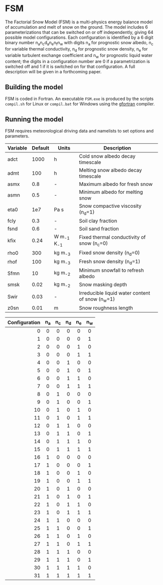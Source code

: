 # FSM

The Factorial Snow Model (FSM) is a multi-physics energy balance model of accumulation and melt of snow on the ground. The model includes 6 parameterizations that can be switched on or off independently, giving 64 possible model configurations. Each configuration is identified by a 6 digit binary number n<sub>a</sub>n<sub>c</sub>d<sub>a</sub>n<sub>e</sub>n<sub>f</sub>n<sub>w</sub> with digits n<sub>a</sub> for prognostic snow albedo, n<sub>c</sub>  for variable thermal conductivity, n<sub>d</sub> for prognostic snow density, n<sub>e</sub> for variable turbulent exchange coefficient and n<sub>w</sub> for prognostic liquid water content; the digits in a configuration number are 0 if a parametrization is switched off and 1 if it is switched on for that configuration. A full description will be given in a forthcoming paper.

## Building the model

FSM is coded in Fortran. An executable `FSM.exe` is produced by the scripts `compil.sh` for Linux or `compil.bat` for Windows using the [gfortran](https://gcc.gnu.org/wiki/GFortran) compiler.

## Running the model

FSM requires meteorological driving data and namelists to set options and parameters. 

| Variable | Default | Units | Description |
|----------|---------|-------|-------------|
| adct | 1000 | h    | Cold snow albedo decay timescale    |
| admt | 100  | h    | Melting snow albedo decay timescale |
| asmx | 0.8  | -    | Maximum albedo for fresh snow       |
| asmn | 0.5  | -    | Minimum albedo for melting snow     |
| eta0 | 1e7  | Pa s | Snow compactive viscosity (n<sub>d</sub>=1) |
| fcly | 0.3  | -    | Soil clay fraction                  |
| fsnd | 0.6  | -    | Soil sand fraction                  |
| kfix | 0.24 | W m<sub>-1</sub> K<sub>-1</sub> | Fixed thermal conductivity of snow (n<sub>c</sub>=0) |
| rho0 | 300  | kg m<sub>-3</sub> | Fixed snow density (n<sub>d</sub>=0) |
| rhof | 100  | kg m<sub>-3</sub> | Fresh snow density (n<sub>d</sub>=1) |
| Sfmn | 10   | kg m<sub>-2</sub> | Minimum snowfall to refresh albedo   |
| smsk | 0.02 | kg m<sub>-2</sub> | Snow masking depth |
| Swir | 0.03 | -    | Irreducible liquid water content of snow (n<sub>w</sub>=1) |
| z0sn | 0.01 | m    | Snow roughness length |

 


| Configuration | n<sub>a</sub>|  n<sub>c</sub> | n<sub>d</sub> | n<sub>e</sub> | n<sub>w</sub> |
|---:|:-:|:-:|:-:|:-:|:-:|
|  0 | 0 | 0 | 0 | 0 | 0 |
|  1 | 0 | 0 | 0 | 0 | 1 |
|  2 | 0 | 0 | 0 | 1 | 0 |
|  3 | 0 | 0 | 0 | 1 | 1 |
|  4 | 0 | 0 | 1 | 0 | 0 |
|  5 | 0 | 0 | 1 | 0 | 1 |
|  6 | 0 | 0 | 1 | 1 | 0 |
|  7 | 0 | 0 | 1 | 1 | 1 |
|  8 | 0 | 1 | 0 | 0 | 0 |
|  9 | 0 | 1 | 0 | 0 | 1 |
| 10 | 0 | 1 | 0 | 1 | 0 |
| 11 | 0 | 1 | 0 | 1 | 1 |
| 12 | 0 | 1 | 1 | 0 | 0 |
| 13 | 0 | 1 | 1 | 0 | 1 |
| 14 | 0 | 1 | 1 | 1 | 0 |
| 15 | 0 | 1 | 1 | 1 | 1 |
| 16 | 1 | 0 | 0 | 0 | 0 |
| 17 | 1 | 0 | 0 | 0 | 1 |
| 18 | 1 | 0 | 0 | 1 | 0 |
| 19 | 1 | 0 | 0 | 1 | 1 |
| 20 | 1 | 0 | 1 | 0 | 0 |
| 21 | 1 | 0 | 1 | 0 | 1 |
| 22 | 1 | 0 | 1 | 1 | 0 |
| 23 | 1 | 0 | 1 | 1 | 1 |
| 24 | 1 | 1 | 0 | 0 | 0 |
| 25 | 1 | 1 | 0 | 0 | 1 |
| 26 | 1 | 1 | 0 | 1 | 0 |
| 27 | 1 | 1 | 0 | 1 | 1 |
| 28 | 1 | 1 | 1 | 0 | 0 |
| 29 | 1 | 1 | 1 | 0 | 1 |
| 30 | 1 | 1 | 1 | 1 | 0 |
| 31 | 1 | 1 | 1 | 1 | 1 |
